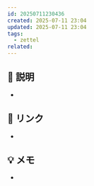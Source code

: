 ```yaml
---
id: 20250711230436
created: 2025-07-11 23:04
updated: 2025-07-11 23:04
tags:
  - zettel
related:
---
```


## 📝 説明
-  

## 🔗 リンク
- 

## 💡 メモ
- 
